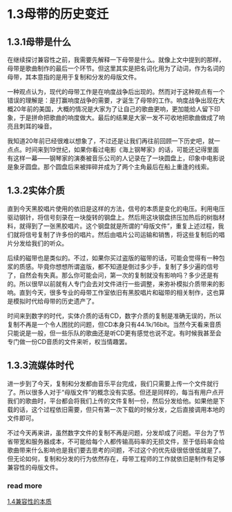 1.3母带的历史变迁
=======

## 1.3.1母带是什么

在继续探讨兼容性之前，我需要先解释一下母带是什么。就像上文中提到的那样，母带是歌曲制作的最后一个环节。但这里其实是把名词化用为了动词，作为名词的母带，其本意指的是用于复制和分发的母版文件。

一种观点认为，现代的母带工作是在响度战争后出现的。然而对于这种观点有一个错误的理解是：是打赢响度战争的需要，才诞生了母带的工作。响度战争出现在大概20年前的美国，大概的情况是大家为了让自己的歌曲更响，更加能给人留下印象，于是拼命把歌曲的响度做大。最后的结果是大家一发不可收地把歌曲做成了响亮且刺耳的噪音。

我知道20年前已经很难以想象了，不过还是让我们再往前回顾一下历史吧，就一点点。时间来到19世纪，如果你看过电影《海上钢琴家》的话，可能还记得里面有这样一幕——钢琴家的演奏被音乐公司的人记录在了一块圆盘上，印象中电影说是象牙圆盘。那个圆盘后来被摔碎并成为了两个主角最后在船上重逢的线索。

## 1.3.2实体介质

直到今天黑胶唱片使用的依旧是这样的方法，信号的本质是变化的电压。利用电压驱动钢针，将信号刻录在一块旋转的钢盘上。然后用这块钢盘挤压加热后的树脂材料，就得到了一张黑胶唱片。这个钢盘就是所谓的“母版文件”，重复上述过程，我们就将信号复制了许多份的唱片。然后由唱片公司运输和销售，将这些复制后的唱片分发给我们的听众。

后续的磁带也是类似的。不过，如果你买过盗版的磁带的话，可能会觉得有一种包浆的质感。毕竟你想想所谓盗版，都不知道是倒过多少手，复制了多少遍的信号了，自然会有失真。那么你可能会问，第一次的复制就没有影响吗？多少还是有的。所以很早以前就有人专门会去对文件进行一些调整，来弥补模拟介质带来的影响。直到今天，很多专业的母带工作室依旧有黑胶唱片和磁带的相关制作，这也算是模拟时代给母带的历史遗产了。

时间来到数字的时代，实体介质的话有CD，数字介质的复制是准确无误的，所以复制不再是一个令人困扰的问题，但CD本身只有44.1k/16bit。当然今天看来音质只能说是一般，但一些乐队的歌曲还是听CD更有感觉也说不定。有时候我甚至会专门做一份CD音质的文件来听，权当情趣罢。

## 1.3.3流媒体时代

进一步到了今天，复制和分发都由音乐平台完成，我们只需要上传一个文件就行了。所以很多人对于“母版文件”的概念没有实感。但还是同样的，每当有用户点开我们的歌曲时，平台都会将我们上传的文件复制一份，然后分发给他。如果他是下载的话，这个过程依旧需要，但只有第一次下载的时候分发，之后直接调用本地的文件即可。

不过今天再来讲，虽然数字文件的复制不再是问题，分发却成了问题。平台为了节省带宽和服务器成本，不可能给每个人都传输高码率的无损文件，至于低码率会给歌曲带来什么影响也是我们要去思考的问题，不过这个的优先级很低很低就是了。但无论如何，复制和分发的行为依然存在，母带工程师的工作就依旧是制作有足够兼容性的母版文件。

### read more

[1.4兼容性的本质](https://fusmixing.site/html/mdwiki.html#!./master1_4.md)